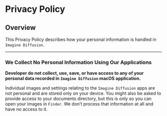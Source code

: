 # Privacy Policy

## Overview

This Privacy Policy describes how your personal information is handled in `Imagine Diffusion`.

---

### We Collect No Personal Information Using Our Applications


**Developer do not collect, use, save, or have access to any of your personal data recorded in `Imagine Diffusion` macOS application.**

Individual images and settings relating to the `Imagine Diffusion` apps are not personal and are stored only on your device. You might also be asked to provide access to your documents directory, but this is only so you can open your images in `Finder`. We don’t process that information at all and have no access to it.
